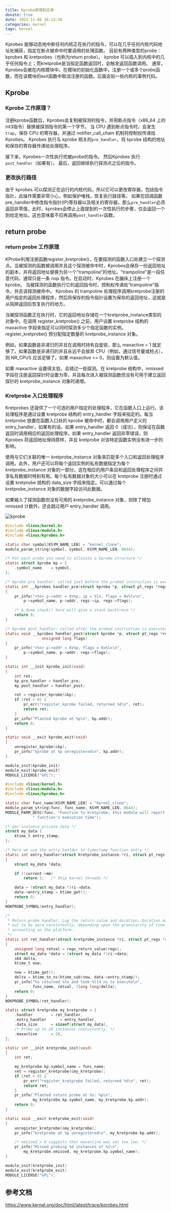 ```yaml
---
title: Kprobe原理和应用
donate: true
date: 2022-11-06 16:13:30
categories: kernel
tags: kernel
---
```


Kprobes 能够动态地中断任何内核正在执行的指令，可以在几乎任何内核代码地址处捕获，指定在断点被命中时要调用的处理函数。
目前有两种类型的probe：kprobes 和 kretprobes（也称为return probe）。 kprobe 可以插入到内核中的几乎任何指令上；而kretprobe是当指定函数返回时，会触发返回函数调用。
通常，Kprobes会被在内核模块中。在模块的初始化函数中，注册一个或多个probe函数，而在该模块的exit函数中取消注册的函数。后面会贴一些内核的事例代码。

## Kprobe
### Kprobe 工作原理？
注册kprobe函数后，Kprobes会复制被探测的指令，并用断点指令（x86_64 上的 int3指令）替换被探测指令的第一个字节。
当 CPU 遇到断点指令时，会发生`trap`，保存 CPU 的寄存器，并通过 notifier_call_chain 机制将控制权传递给 Kprobes。 Kprobes 执行与 kprobe 相关的`pre_handler`，将 kprobe 结构的地址和保存的寄存器传递给处理程序。

接下来，Kprobes一次性执行完被probe的指令。 然后Kprobes 执行`post_handler`（如果有）。
最后，返回继续执行探测点之后的指令。

### 更改执行路径
由于 kprobes 可以探测正在运行的内核代码，所以它可以更改寄存器，包括指令指针。此操作需要非常小心，例如保护堆栈，恢复执行路径等。
如果在回调函数pre_handler中修改指令指针(IP)寄存器以及相关的寄存器，那么`pre_handler`必须返回非零值，此时，kprobes会停止上面提到的一次性执行的步骤，仅会返回一个到给定地址。这也意味着不应再调用`post_handler`函数。

## return probe
### return probe 工作原理
KProbe利用注册函数register_kretprobe()，在要探测的函数入口处建立一个探测点。当被探测的函数被调用并且这个探测被命中时，Kprobes会保存一份返回地址的副本，并将返回地址替换为另一个“trampoline”的地址。"trampoline"是一段任意代码，通常只是一条 nop 指令。在启动时，Kprobes 在蹦床上注册一个 kprobe。
当被探测的函数执行它的返回指令时，控制权传递给“trampoline”指令，并且该探测被命中。 Kprobes 的 trampoline 处理程序调用kretprobe注册的用户指定的返回处理程序，然后将保存的指令指针设置为保存的返回地址，这就是从陷阱返回后恢复执行的地方。

当被探测函数正在执行时，它的返回地址存储在一个kretprobe_instance类型的对象中。在调用 register_kretprobe() 之前，用户设置 kretprobe 结构的 maxactive 字段来指定可以同时探测多少个指定函数的实例。 register_kretprobe() 预分配指定数量的 kretprobe_instance 对象。

例如，如果函数是非递归的并且在调用时持有自旋锁，那么 maxactive = 1 就足够了。如果函数是非递归的并且永远不会放弃 CPU（例如，通过信号量或抢占），则 NR_CPUS 应该足够了。如果 maxactive <= 0，则设置为默认值。

如果 maxactive 设置得太低，会错过一些探测。在 kretprobe 结构中，nmissed 字段在注册返回探针时设置为零，并且每次进入被探测函数但没有可用于建立返回探针的 kretprobe_instance 对象时递增。

### Kretprobe 入口处理程序

Kretprobes 还提供了一个可选的用户指定的处理程序，它在函数入口上运行。该处理程序是通过设置 kretprobe 结构的 entry_handler 字段来指定的。每当 kretprobe 放置在函数入口处的 kprobe 被命中时，都会调用用户定义的 entry_handler，如果有的话。如果 entry_handler 返回 0（成功），则保证在函数返回时调用相应的返回处理程序。如果 entry_handler 返回非零错误，则 Kprobes 将返回地址保持原样，并且 kretprobe 对该特定函数实例没有进一步的影响。

使用与它们关联的唯一 kretprobe_instance 对象来匹配多个入口和返回处理程序调用。此外，用户还可以将每个返回实例的私有数据指定为每个 kretprobe_instance 对象的一部分。这在相应的用户条目和返回处理程序之间共享私有数据时特别有用。每个私有数据对象的大小可以在 kretprobe 注册时通过设置 kretprobe 结构的 data_size 字段来指定。可以通过每个 kretprobe_instance 对象的数据字段访问此数据。

如果输入了探测函数但没有可用的 kretprobe_instance 对象，则除了增加 nmissed 计数外，还会跳过用户 entry_handler 调用。

![kprobe](KProbeExecution.png)

```c
#include <linux/kernel.h>
#include <linux/module.h>
#include <linux/kprobes.h>

static char symbol[KSYM_NAME_LEN] = "kernel_clone";
module_param_string(symbol, symbol, KSYM_NAME_LEN, 0644);

/* For each probe you need to allocate a kprobe structure */
static struct kprobe kp = {
	.symbol_name	= symbol,
};

/* kprobe pre_handler: called just before the probed instruction is executed */
static int __kprobes handler_pre(struct kprobe *p, struct pt_regs *regs)
{
	pr_info("<%s> p->addr = 0x%p, ip = %lx, flags = 0x%lx\n",
		p->symbol_name, p->addr, regs->ip, regs->flags);

	/* A dump_stack() here will give a stack backtrace */
	return 0;
}

/* kprobe post_handler: called after the probed instruction is executed */
static void __kprobes handler_post(struct kprobe *p, struct pt_regs *regs,
				unsigned long flags)
{
	pr_info("<%s> p->addr = 0x%p, flags = 0x%lx\n",
		p->symbol_name, p->addr, regs->flags);
}

static int __init kprobe_init(void)
{
	int ret;
	kp.pre_handler = handler_pre;
	kp.post_handler = handler_post;

	ret = register_kprobe(&kp);
	if (ret < 0) {
		pr_err("register_kprobe failed, returned %d\n", ret);
		return ret;
	}
	pr_info("Planted kprobe at %p\n", kp.addr);
	return 0;
}

static void __exit kprobe_exit(void)
{
	unregister_kprobe(&kp);
	pr_info("kprobe at %p unregistered\n", kp.addr);
}

module_init(kprobe_init)
module_exit(kprobe_exit)
MODULE_LICENSE("GPL");
```
```c
#include <linux/kernel.h>
#include <linux/module.h>
#include <linux/kprobes.h>

static char func_name[KSYM_NAME_LEN] = "kernel_clone";
module_param_string(func, func_name, KSYM_NAME_LEN, 0644);
MODULE_PARM_DESC(func, "Function to kretprobe; this module will report the"
			" function's execution time");

/* per-instance private data */
struct my_data {
	ktime_t entry_stamp;
};

/* Here we use the entry_hanlder to timestamp function entry */
static int entry_handler(struct kretprobe_instance *ri, struct pt_regs *regs)
{
	struct my_data *data;

	if (!current->mm)
		return 1;	/* Skip kernel threads */

	data = (struct my_data *)ri->data;
	data->entry_stamp = ktime_get();
	return 0;
}
NOKPROBE_SYMBOL(entry_handler);

/*
 * Return-probe handler: Log the return value and duration. Duration may turn
 * out to be zero consistently, depending upon the granularity of time
 * accounting on the platform.
 */
static int ret_handler(struct kretprobe_instance *ri, struct pt_regs *regs)
{
	unsigned long retval = regs_return_value(regs);
	struct my_data *data = (struct my_data *)ri->data;
	s64 delta;
	ktime_t now;

	now = ktime_get();
	delta = ktime_to_ns(ktime_sub(now, data->entry_stamp));
	pr_info("%s returned %lu and took %lld ns to execute\n",
			func_name, retval, (long long)delta);
	return 0;
}
NOKPROBE_SYMBOL(ret_handler);

static struct kretprobe my_kretprobe = {
	.handler		= ret_handler,
	.entry_handler		= entry_handler,
	.data_size		= sizeof(struct my_data),
	/* Probe up to 20 instances concurrently. */
	.maxactive		= 20,
};

static int __init kretprobe_init(void)
{
	int ret;

	my_kretprobe.kp.symbol_name = func_name;
	ret = register_kretprobe(&my_kretprobe);
	if (ret < 0) {
		pr_err("register_kretprobe failed, returned %d\n", ret);
		return ret;
	}
	pr_info("Planted return probe at %s: %p\n",
			my_kretprobe.kp.symbol_name, my_kretprobe.kp.addr);
	return 0;
}

static void __exit kretprobe_exit(void)
{
	unregister_kretprobe(&my_kretprobe);
	pr_info("kretprobe at %p unregistered\n", my_kretprobe.kp.addr);

	/* nmissed > 0 suggests that maxactive was set too low. */
	pr_info("Missed probing %d instances of %s\n",
		my_kretprobe.nmissed, my_kretprobe.kp.symbol_name);
}

module_init(kretprobe_init)
module_exit(kretprobe_exit)
MODULE_LICENSE("GPL");
```

## 参考文档
https://www.kernel.org/doc/html/latest/trace/kprobes.html
